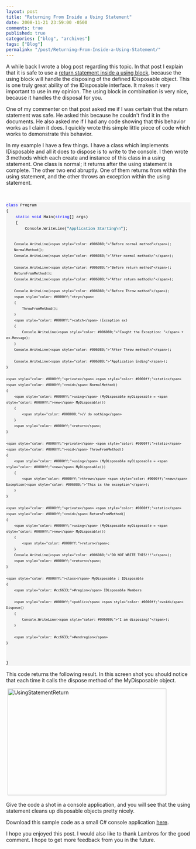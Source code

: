 ```yaml
---
layout: post
title: "Returning From Inside a Using Statement"
date: 2008-11-21 23:59:00 -0500
comments: true
published: true
categories: ["blog", "archives"]
tags: ["Blog"]
permalink: "/post/Returning-From-Inside-a-Using-Statement/"
---
```

<!-- more -->

<p>A while back I wrote a blog post regarding this topic. In that post I explain that it is safe to use a <a href="http://brendan.enrick.com/post/2009/05/06/Return-Within-a-C-Using-Statement.aspx">return statement inside a using block</a>, because the using block will handle the disposing of the defined IDisposable object. This is one truly great ability of the IDisposable interface. It makes it very important to use in my opinion. The using block in combination is very nice, because it handles the disposal for you.</p>
<p>One of my commenter on that post asked me if I was certain that the return statement was safe. He asked this because he couldn't find it in the documents. He also asked me if I had any code showing that this behavior works as I claim it does. I quickly wrote this simple little piece of code which works to demonstrate this behavior.</p>
<p>In my example I have a few things. I have a class which implements IDisposable and all it does to dispose is to write to the console. I then wrote 3 methods which each create and instance of this class in a using statement. One class is normal; it returns after the using statement is complete. The other two end abruptly. One of them returns from within the using statement, and the other throws an exception within the using statement.</p>
<p>&nbsp;</p>
<div>
<pre style="border-style: none; margin: 0em; padding: 0px; overflow: visible; font-size: 8pt; width: 100%; color: black; line-height: 12pt; font-family: consolas,'Courier New',courier,monospace; background-color: #f4f4f4;"><span style="color: #0000ff;">class</span> Program
{
    <span style="color: #0000ff;">static</span> <span style="color: #0000ff;">void</span> Main(<span style="color: #0000ff;">string</span>[] args)
    {
        Console.WriteLine(<span style="color: #006080;">"Application Starting\n"</span>);

        Console.WriteLine(<span style="color: #006080;">"Before normal method"</span>);
        NormalMethod();
        Console.WriteLine(<span style="color: #006080;">"After normal method\n"</span>);
        
        Console.WriteLine(<span style="color: #006080;">"Before return method"</span>);
        ReturnFromMethod();
        Console.WriteLine(<span style="color: #006080;">"After return method\n"</span>);

        Console.WriteLine(<span style="color: #006080;">"Before Throw method"</span>);
        <span style="color: #0000ff;">try</span>
        {
            ThrowFromMethod();
        }
        <span style="color: #0000ff;">catch</span> (Exception ex)
        {
            Console.WriteLine(<span style="color: #006080;">"Caught the Exception: "</span> + ex.Message);
        }
        Console.WriteLine(<span style="color: #006080;">"After Throw method\n"</span>);

        Console.WriteLine(<span style="color: #006080;">"Application Ending"</span>);
    }

    <span style="color: #0000ff;">private</span> <span style="color: #0000ff;">static</span> <span style="color: #0000ff;">void</span> NormalMethod()
    {
        <span style="color: #0000ff;">using</span> (MyDisposable myDisposable = <span style="color: #0000ff;">new</span> MyDisposable())
        {
            <span style="color: #008000;">// do nothing</span>
        }
        <span style="color: #0000ff;">return</span>;
    }

    <span style="color: #0000ff;">private</span> <span style="color: #0000ff;">static</span> <span style="color: #0000ff;">void</span> ThrowFromMethod()
    {
        <span style="color: #0000ff;">using</span> (MyDisposable myDisposable = <span style="color: #0000ff;">new</span> MyDisposable())
        {
            <span style="color: #0000ff;">throw</span> <span style="color: #0000ff;">new</span> Exception(<span style="color: #006080;">"This is the exception"</span>);
        }
    }

    <span style="color: #0000ff;">private</span> <span style="color: #0000ff;">static</span> <span style="color: #0000ff;">void</span> ReturnFromMethod()
    {
        <span style="color: #0000ff;">using</span> (MyDisposable myDisposable = <span style="color: #0000ff;">new</span> MyDisposable())
        {
            <span style="color: #0000ff;">return</span>;
        }
        Console.WriteLine(<span style="color: #006080;">"DO NOT WRITE THIS!!!"</span>);
        <span style="color: #0000ff;">return</span>;
    }

    <span style="color: #0000ff;">class</span> MyDisposable : IDisposable
    {
        <span style="color: #cc6633;">#region</span> IDisposable Members

        <span style="color: #0000ff;">public</span> <span style="color: #0000ff;">void</span> Dispose()
        {
            Console.WriteLine(<span style="color: #006080;">"I am disposing!"</span>);
        }

        <span style="color: #cc6633;">#endregion</span>
    }

}</pre>
</div>
<p>This code returns the following result. In this screen shot you should notice that each time it calls the dispose method of the MyDisposable object.</p>
<p>&nbsp;<a href="http://brendan.enrick.com/files/media/image/WindowsLiveWriter/ReturningFromInsideaUsingStatement_1505E/UsingStatementReturn_7.jpg"><img style="border: 0px none ;" src="http://brendan.enrick.com/files/media/image/WindowsLiveWriter/ReturningFromInsideaUsingStatement_1505E/UsingStatementReturn_thumb_2.jpg" border="0" alt="UsingStatementReturn" width="434" height="291" /></a></p>
<p>Give the code a shot in a console application, and you will see that the using statement cleans up disposable objects pretty nicely.</p>
<p>Download this sample code as a small C# console application <a href="http://brendan.enrick.com/files/downloads/UsingStatementReturn.zip">here</a>.</p>
<p>I hope you enjoyed this post. I would also like to thank Lambros for the good comment. I hope to get more feedback from you in the future.</p>
